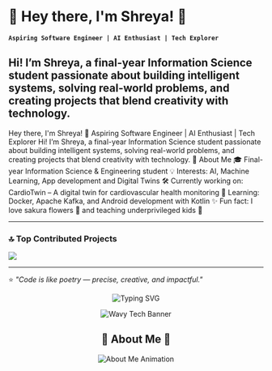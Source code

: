 # 🌸 Hey there, I'm Shreya! 👋

**`Aspiring Software Engineer | AI Enthusiast | Tech Explorer`**

Hi! I’m Shreya, a final-year Information Science student passionate about building intelligent systems, solving real-world problems, and creating projects that blend creativity with technology. 
---

Hey there, I'm Shreya! 👋 Aspiring Software Engineer | AI Enthusiast | Tech Explorer Hi! I’m Shreya, a final-year Information Science student passionate about building intelligent systems, solving real-world problems, and creating projects that blend creativity with technology. 🚀 About Me 🎓 Final-year Information Science & Engineering student 💡 Interests: AI, Machine Learning, App development and Digital Twins 🛠️ Currently working on: CardioTwin – A digital twin for cardiovascular health monitoring 🌱 Learning: Docker, Apache Kafka, and Android development with Kotlin ✨ Fun fact: I love sakura flowers 🌸 and teaching underprivileged kids 💛


---

### 🔝 Top Contributed Projects 
![](https://github-contributor-stats.vercel.app/api?username=Shreya-196&limit=5&theme=dark&combine_all_yearly_contributions=true)

---

⭐ *"Code is like poetry — precise, creative, and impactful."*  

<p align="center">
  <img
    src="https://readme-typing-svg.demolab.com?font=Fira+Code&size=24&pause=1000&center=true&vCenter=true&width=800&height=45&duration=3000&lines=Aspiring+Software+Engineer+%7C+AI+Enthusiast;Digital+Twins+%F0%9F%8C%8C+%7C+Android+with+Kotlin;I+build+human-centered+intelligent+systems;Sakura+lover+%F0%9F%8C%B8+%7C+Community+Volunteer"
    alt="Typing SVG"
  />
</p>

<p align="center">
  <img
    src="https://capsule-render.vercel.app/api?type=waving&height=230&color=gradient&text=Shreya%20Ramesh&fontSize=55&fontAlign=50&fontAlignY=35&desc=AI%20%7C%20Android%20%7C%20Digital%20Twins&descAlign=50&descAlignY=60&animation=fadeIn"
    alt="Wavy Tech Banner"
  />
</p>

<h2 align="center">🌸 About Me 🌸</h2>

<p align="center">
  <img
    src="https://readme-typing-svg.demolab.com?font=Fira+Code&size=22&duration=2000&pause=300&multiline=true&repeat=false&width=700&lines=🎓+Final-year+Information+Science+%26+Engineering+student;💡+AI%2C+Machine+Learning%2C+Digital+Twins;💗+Working+on+CardioTwin+-+Heart+Health+Digital+Twin;🌱+Learning+Docker%2C+Apache+Kafka%2C+Android+with+Kotlin;🌸+Love+Sakura+flowers+%26+teaching+kids"
    alt="About Me Animation"/>
</p>
